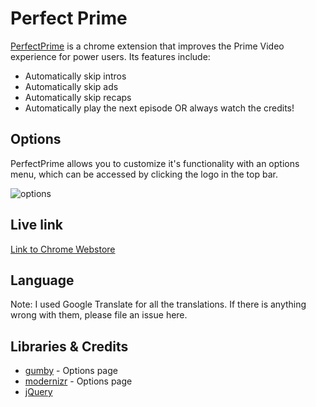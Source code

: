 # Perfect Prime

[PerfectPrime](https://chrome.google.com/webstore/detail/agkpclldfjffanjojbkhkakaliiohebe/) is a chrome extension that improves the Prime Video experience for power users. Its features include:

* Automatically skip intros
* Automatically skip ads
* Automatically skip recaps
* Automatically play the next episode OR always watch the credits!

## Options

PerfectPrime allows you to customize it's functionality with an options menu, which can be accessed by clicking the logo in the top bar.

![options](https://i.imgur.com/Y4UPSfb.png)

## Live link

[Link to Chrome Webstore](https://chrome.google.com/webstore/detail/agkpclldfjffanjojbkhkakaliiohebe)


## Language

Note: I used Google Translate for all the translations. If there is anything wrong with them, please file an issue here.


## Libraries & Credits

* [gumby](https://gumbyframework.com/docs/javascript/) - Options page
* [modernizr](https://modernizr.com/) - Options page
* [jQuery](https://jquery.com/)
